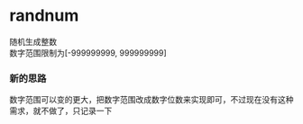 # randnum
随机生成整数  
数字范围限制为[-999999999, 999999999]  

### 新的思路
数字范围可以变的更大，把数字范围改成数字位数来实现即可，不过现在没有这种需求，就不做了，只记录一下  
